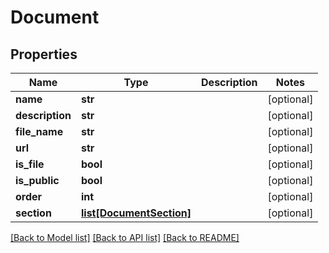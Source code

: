 # Document

## Properties
Name | Type | Description | Notes
------------ | ------------- | ------------- | -------------
**name** | **str** |  | [optional] 
**description** | **str** |  | [optional] 
**file_name** | **str** |  | [optional] 
**url** | **str** |  | [optional] 
**is_file** | **bool** |  | [optional] 
**is_public** | **bool** |  | [optional] 
**order** | **int** |  | [optional] 
**section** | [**list[DocumentSection]**](DocumentSection.md) |  | [optional] 

[[Back to Model list]](../README.md#documentation-for-models) [[Back to API list]](../README.md#documentation-for-api-endpoints) [[Back to README]](../README.md)


